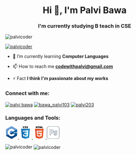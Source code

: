 <h1 align="center">Hi 👋, I'm Palvi Bawa</h1>
<h3 align="center">I'm currently studying B teach in CSE</h3>

<p align="left"> <img src="https://komarev.com/ghpvc/?username=palvicoder&label=Profile%20views&color=0e75b6&style=flat" alt="palvicoder" /> </p>

<p align="left"> <a href="https://github.com/ryo-ma/github-profile-trophy"><img src="https://github-profile-trophy.vercel.app/?username=palvicoder" alt="palvicoder" /></a> </p>

- 🌱 I’m currently learning **Computer Languages**

- 📫 How to reach me **codewithpalvi@gmail.com**

- ⚡ Fact **I think I'm passionate about my works**

<h3 align="left">Connect with me:</h3>
<p align="left">
<a href="https://linkedin.com/in/palvi bawa" target="blank"><img align="center" src="https://raw.githubusercontent.com/rahuldkjain/github-profile-readme-generator/master/src/images/icons/Social/linked-in-alt.svg" alt="palvi bawa" height="30" width="40" /></a>
<a href="https://instagram.com/bawa_palvi103" target="blank"><img align="center" src="https://raw.githubusercontent.com/rahuldkjain/github-profile-readme-generator/master/src/images/icons/Social/instagram.svg" alt="bawa_palvi103" height="30" width="40" /></a>
<a href="https://discord.gg/palvi203" target="blank"><img align="center" src="https://raw.githubusercontent.com/rahuldkjain/github-profile-readme-generator/master/src/images/icons/Social/discord.svg" alt="palvi203" height="30" width="40" /></a>
</p>

<h3 align="left">Languages and Tools:</h3>
<p align="left"> <a href="https://www.w3schools.com/cpp/" target="_blank" rel="noreferrer"> <img src="https://raw.githubusercontent.com/devicons/devicon/master/icons/cplusplus/cplusplus-original.svg" alt="cplusplus" width="40" height="40"/> </a> <a href="https://www.w3schools.com/css/" target="_blank" rel="noreferrer"> <img src="https://raw.githubusercontent.com/devicons/devicon/master/icons/css3/css3-original-wordmark.svg" alt="css3" width="40" height="40"/> </a> <a href="https://www.w3.org/html/" target="_blank" rel="noreferrer"> <img src="https://raw.githubusercontent.com/devicons/devicon/master/icons/html5/html5-original-wordmark.svg" alt="html5" width="40" height="40"/> </a> <a href="https://www.photoshop.com/en" target="_blank" rel="noreferrer"> <img src="https://raw.githubusercontent.com/devicons/devicon/master/icons/photoshop/photoshop-line.svg" alt="photoshop" width="40" height="40"/> </a> </p>

<p><img align="left" src="https://github-readme-stats.vercel.app/api/top-langs?username=palvicoder&show_icons=true&locale=en&layout=compact" alt="palvicoder" /></p>

<p>&nbsp;<img align="center" src="https://github-readme-stats.vercel.app/api?username=palvicoder&show_icons=true&locale=en" alt="palvicoder" /></p>
